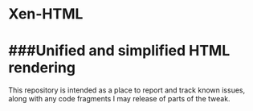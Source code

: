 # Xen-HTML
###Unified and simplified HTML rendering
=========
This repository is intended as a place to report and track known issues, along with any code fragments I may release of parts of the tweak.
